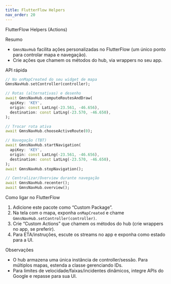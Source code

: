 ```yaml
---
title: FlutterFlow Helpers
nav_order: 20
---
```


FlutterFlow Helpers (Actions)

Resumo
- `GmnsNavHub` facilita ações personalizadas no FlutterFlow (um único ponto para controlar mapa e navegação).
- Crie ações que chamem os métodos do hub, via wrappers no seu app.

API rápida
```dart
// No onMapCreated do seu widget de mapa
GmnsNavHub.setController(controller);

// Rotas (alternativas) e desenho
await GmnsNavHub.computeRoutesAndDraw(
  apiKey: 'KEY',
  origin: const LatLng(-23.561, -46.656),
  destination: const LatLng(-23.570, -46.650),
);

// Trocar rota ativa
await GmnsNavHub.chooseActiveRoute(0);

// Navegação (TBT)
await GmnsNavHub.startNavigation(
  apiKey: 'KEY',
  origin: const LatLng(-23.561, -46.656),
  destination: const LatLng(-23.570, -46.650),
);
await GmnsNavHub.stopNavigation();

// Centralizar/Overview durante navegação
await GmnsNavHub.recenter();
await GmnsNavHub.overview();
```

Como ligar no FlutterFlow
1) Adicione este pacote como “Custom Package”.
2) Na tela com o mapa, exponha `onMapCreated` e chame `GmnsNavHub.setController(controller)`.
3) Crie “Custom Actions” que chamem os métodos do hub (crie wrappers no app, se preferir).
4) Para ETA/instruções, escute os streams no app e exponha como estado para a UI.

Observações
- O hub armazena uma única instância de controller/sessão. Para múltiplos mapas, estenda a classe gerenciando IDs.
- Para limites de velocidade/faixas/incidentes dinâmicos, integre APIs do Google e repasse para sua UI.

